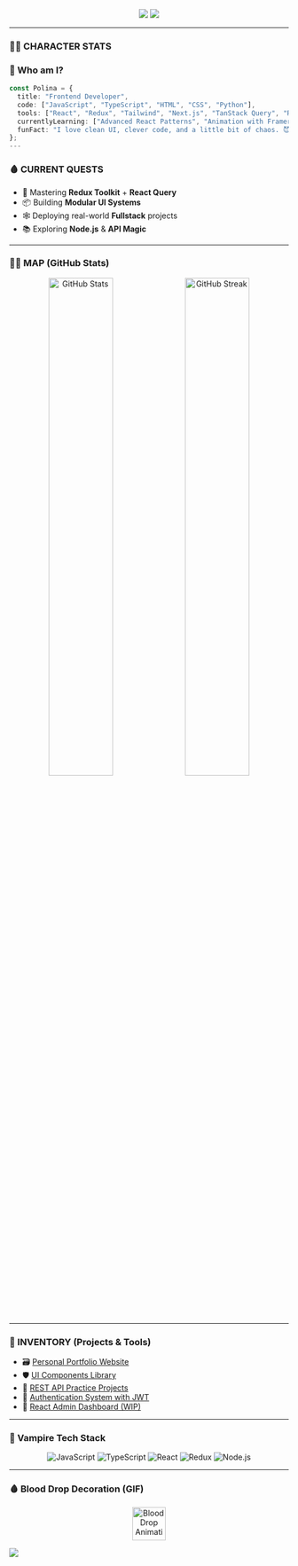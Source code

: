 <div align="center">

<img src="https://readme-typing-svg.demolab.com/?lines=🩸+Welcome,+Wanderer+...;&font=Fira+Code&center=true&width=440&height=45&color=ff4444&vCenter=true&pause=1000&size=22" />

<img src="https://capsule-render.vercel.app/api?type=waving&color=ff4444&height=120&section=header&text=Polina%20Lozova%20Profile&fontSize=30&fontColor=ffffff" />

</div>

---

### 🧙‍♀️ CHARACTER STATS

### 🧩 Who am I?

```ts
const Polina = {
  title: "Frontend Developer",
  code: ["JavaScript", "TypeScript", "HTML", "CSS", "Python"],
  tools: ["React", "Redux", "Tailwind", "Next.js", "TanStack Query", "React Router"],
  currentlyLearning: ["Advanced React Patterns", "Animation with Framer Motion"],
  funFact: "I love clean UI, clever code, and a little bit of chaos. 😈",
};
---
```

### 🩸 CURRENT QUESTS

- 🧩 Mastering **Redux Toolkit** + **React Query**  
- 📦 Building **Modular UI Systems**  
- 🕸️ Deploying real-world **Fullstack** projects  
- 📚 Exploring **Node.js** & **API Magic**

---

### 🧛‍♀️ MAP (GitHub Stats)

<p align="center">
  <img src="https://github-readme-stats.vercel.app/api?username=LozovaPolina&show_icons=true&theme=dark&title_color=ff1a1a&icon_color=ff1a1a&text_color=cc0000&bg_color=0b0000&border_radius=15&animation=glow" width="48%" alt="GitHub Stats" />
  <img src="https://streak-stats.demolab.com/?user=LozovaPolina&theme=dark&hide_border=true&background=0b0000&currStreakLabel=ff1a1a&ring=cc0000&fire=ff1a1a" width="48%" alt="GitHub Streak" />
</p>

---

### 🧰 INVENTORY (Projects & Tools)

- 🗃️ [Personal Portfolio Website](#)  
- 🛡️ [UI Components Library](#)  
- 💾 [REST API Practice Projects](#)  
- 🔐 [Authentication System with JWT](#)  
- 🧱 [React Admin Dashboard (WIP)](#)

---

### 🎇 Vampire Tech Stack

<p align="center">
  <img src="https://img.shields.io/badge/JavaScript-%23ff1a1a.svg?style=for-the-badge&logo=javascript&logoColor=white&animation=glow" alt="JavaScript" />
  <img src="https://img.shields.io/badge/TypeScript-%23cc0000.svg?style=for-the-badge&logo=typescript&logoColor=white&animation=glow" alt="TypeScript" />
  <img src="https://img.shields.io/badge/React-%23ff0000.svg?style=for-the-badge&logo=react&logoColor=white&animation=glow" alt="React" />
  <img src="https://img.shields.io/badge/Redux-%23b30000.svg?style=for-the-badge&logo=redux&logoColor=white&animation=glow" alt="Redux" />
  <img src="https://img.shields.io/badge/Node.js-%23220000.svg?style=for-the-badge&logo=node.js&logoColor=white&animation=glow" alt="Node.js" />
</p>

---

### 🩸 Blood Drop Decoration (GIF)

<p align="center">
  <img src="https://media.giphy.com/media/l3vR6UyL3QupcP8Rq/giphy.gif" width="60" alt="Blood Drop Animation" />
</p>

<img src="https://capsule-render.vercel.app/api?type=waving&color=ff4444&height=100&section=footer"/>


